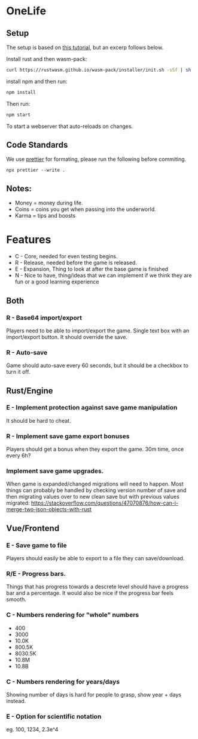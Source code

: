 # OneLife

## Setup

The setup is based on [this tutorial](https://rustwasm.github.io/docs/wasm-pack/prerequisites/index.html), but an excerp follows below.


Install rust and then wasm-pack:

```bash
curl https://rustwasm.github.io/wasm-pack/installer/init.sh -sSf | sh
```

install npm and then run:

```bash
npm install
```

Then run:

```bash
npm start
```

To start a webserver that auto-reloads on changes.


## Code Standards

We use [prettier](https://prettier.io/) for formating, please run the following before commiting.
```
npx prettier --write .
```

## Notes:

- Money = money during life.
- Coins = coins you get when passing into the underworld.
- Karma = tips and boosts

# Features

- C - Core, needed for even testing begins.
- R - Release, needed before the game is released.
- E - Expansion, Thing to look at after the base game is finished
- N - Nice to have, thing/ideas that we can implement if we think they are fun or a good learning experience

## Both

### R - Base64 import/export

Players need to be able to import/export the game. Single text box with an import/export button. It should override the save.

### R - Auto-save

Game should auto-save every 60 seconds, but it should be a checkbox to turn it off.

## Rust/Engine

### E - Implement protection against save game manipulation

It should be hard to cheat.

### R - Implement save game export bonuses

Players should get a bonus when they export the game. 30m time, once every 6h?

### Implement save game upgrades.

When game is expanded/changed migrations will need to happen.
Most things can probably be handled by checking version number of save and then migrating values over to new clean save but with previous values migrated:
https://stackoverflow.com/questions/47070876/how-can-i-merge-two-json-objects-with-rust

## Vue/Frontend

### E - Save game to file

Players should easily be able to export to a file they can save/download.

### R/E - Progress bars.

Things that has progress towards a descrete level should have a progress bar and a percentage.
It would also be nice if the progress bar feels smooth.

### C - Numbers rendering for "whole" numbers

- 400
- 3000
- 10.0K
- 800.5K
- 8030.5K
- 10.8M
- 10.8B

### C - Numbers rendering for years/days

Showing number of days is hard for people to grasp, show year + days instead.

### E - Option for scientific notation

eg. 100, 1234, 2.3e^4
